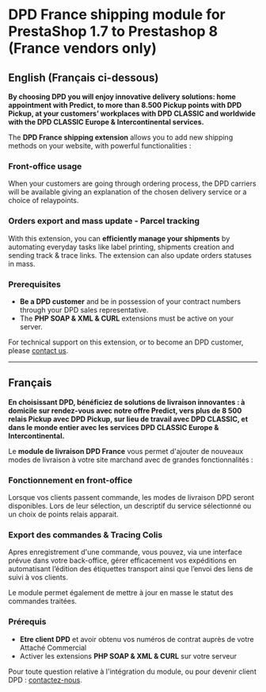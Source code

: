 # DPD France shipping module for PrestaShop 1.7 to Prestashop 8 (France vendors only)

## English (Français ci-dessous)

**By choosing DPD you will enjoy innovative delivery solutions: home appointment with Predict, to more than 8.500 Pickup points with DPD Pickup, at your customers’ workplaces with DPD CLASSIC and worldwide with the DPD CLASSIC Europe & Intercontinental services.**

The **DPD France shipping extension** allows you to add new shipping methods on your website, with powerful functionalities :

### Front-office usage

When your customers are going through ordering process, the DPD carriers will be available giving an explanation of the chosen delivery service or a choice of relaypoints.

### Orders export and mass update - Parcel tracking

With this extension, you can **efficiently manage your shipments** by automating everyday tasks like label printing, shipments creation and sending track & trace links.
The extension can also update orders statuses in mass.

### Prerequisites

- **Be a DPD customer** and be in possession of your contract numbers through your DPD sales representative.
- The **PHP SOAP & XML & CURL** extensions must be active on your server.

For technical support on this extension, or to become an DPD customer, please [contact us](https://contact.dpd.fr/en/contact-us).

---

## Français

**En choisissant DPD, bénéficiez de solutions de livraison innovantes : à domicile sur rendez-vous avec notre offre Predict, vers plus de 8 500 relais Pickup avec DPD Pickup, sur lieu de travail avec DPD CLASSIC, et dans le monde entier avec les services DPD CLASSIC Europe & Intercontinental.**

Le **module de livraison DPD France** vous permet d'ajouter de nouveaux modes de livraison à votre site marchand avec de grandes fonctionnalités :

### Fonctionnement en front-office

Lorsque vos clients passent commande, les modes de livraison DPD seront disponibles. Lors de leur sélection, un descriptif du service sélectionné ou un choix de points relais apparait.

### Export des commandes & Tracing Colis

Apres enregistrement d'une commande, vous pouvez, via une interface prévue dans votre back-office, gérer efficacement vos expéditions en automatisant l’édition des étiquettes transport ainsi que l’envoi des liens de suivi à vos clients.

Le module permet également de mettre à jour en masse le statut des commandes traitées.

### Prérequis

- **Etre client DPD** et avoir obtenu vos numéros de contrat auprès de votre Attaché Commercial
- Activer les extensions **PHP SOAP & XML & CURL** sur votre serveur


Pour toute question relative à l'intégration du module, ou pour devenir client DPD : [contactez-nous](https://contact.dpd.fr/fr/nous-contacter).

